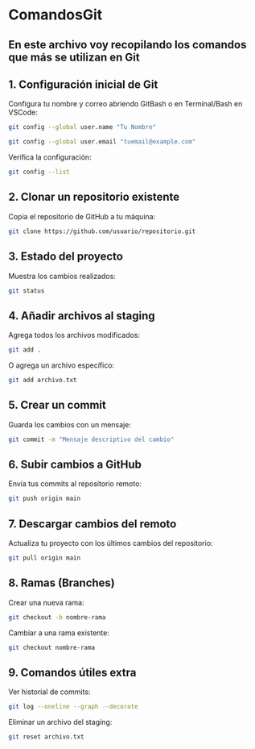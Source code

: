# ComandosGit
En este archivo voy recopilando los comandos que más se utilizan en Git
---


## 1. Configuración inicial de Git

Configura tu nombre y correo abriendo GitBash o en Terminal/Bash en VSCode:

```bash
git config --global user.name "Tu Nombre" 
```
```bash
git config --global user.email "tuemail@example.com"
```

Verifica la configuración:
```bash
git config --list
```

## 2. Clonar un repositorio existente
Copia el repositorio de GitHub a tu máquina:
```bash
git clone https://github.com/usuario/repositorio.git
```

## 3. Estado del proyecto
Muestra los cambios realizados:
```bash
git status
```

## 4. Añadir archivos al staging
Agrega todos los archivos modificados:
```bash
git add .
```
O agrega un archivo específico:
```bash
git add archivo.txt
```

## 5. Crear un commit
Guarda los cambios con un mensaje:
```bash
git commit -m "Mensaje descriptivo del cambio"
```

## 6. Subir cambios a GitHub
Envía tus commits al repositorio remoto:
```bash
git push origin main
```

## 7. Descargar cambios del remoto
Actualiza tu proyecto con los últimos cambios del repositorio:
```bash
git pull origin main
```


## 8. Ramas (Branches)
Crear una nueva rama:
```bash
git checkout -b nombre-rama
```
Cambiar a una rama existente:
```bash
git checkout nombre-rama
```

## 9. Comandos útiles extra
Ver historial de commits:
```bash
git log --oneline --graph --decorate
```
Eliminar un archivo del staging:
```bash
git reset archivo.txt
```